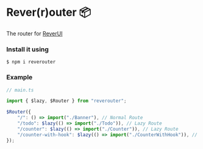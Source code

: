 # Rever(r)outer 📦

The router for [ReverUI](https://github.com/PiterWeb/ReverUI/)

### Install it using
    $ npm i reverouter

### Example

```ts
// main.ts

import { $lazy, $Router } from "reverouter";

$Router({
	"/": () => import("./Banner"), // Normal Route
	"/todo": $lazy(() => import("./Todo")), // Lazy Route
	"/counter": $lazy(() => import("./Counter")), // Lazy Route
	"/counter-with-hook": $lazy(() => import("./CounterWithHook")), // Lazy Route
});

```
